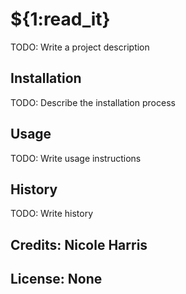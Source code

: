 # ${1:read_it}

TODO: Write a project description

## Installation

TODO: Describe the installation process

## Usage

TODO: Write usage instructions


## History

TODO: Write history

## Credits: Nicole Harris


## License: None

